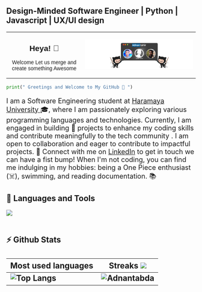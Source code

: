 <p align="center">
  <strong><h2>Design-Minded Software Engineer | Python | Javascript | UX/UI design  </h2></strong>
</p>

<table style="width: 100%;">
<style>
  @font-face {
    font-family: 'Exo-DomiBold';
    src: url('Exo-DomiBold.otf') format('opentype');
  }
</style>

<tr> 
  <td style="font-family: 'Exo-DomiBold', sans-serif; width: 40%">
    <h2 align='center'>Heya! 👋</h2>
    <p align="center">
      Welcome Let us merge and create something Awesome
    </p>
  </td>
  <td style="text-align: center; width= 60%">
    <img src="header-Image.png" alt="Alt Text" style="max-width: 100%;">
  </td>
</tr>
</table>






```python
print(" Greetings and Welcome to My GitHub 👋 ") 
``` 
<p style="font-size: 18px"align="left">  I am a Software Engineering student at <a href="https://www.haramaya.edu.et/">Haramaya University <a>🎓, where I am passionately exploring various programming languages and technologies. Currently, I am engaged in building 🌱 projects to enhance my coding skills and contribute meaningfully to the tech community . I am open to collaboration and eager to contribute to impactful projects. 🔗 Connect with me on <a href="https://www.linkedin.com/in/adnantabda/">LinkedIn</a> to get in touch we can have a fist bump! When I'm not coding, you can find me indulging in my hobbies: being a One Piece enthusiast (☠️), swimming, and reading documentation. 📚</p>


<h2>🧰 Languages and Tools</h2>
 
  <img src="https://skillicons.dev/icons?i=js,py,css,html,sass,git,webpack,figma,mysql,bootstrap,github,vscode,pycharm,npm" /> 
  
  <!-- <img src="https://skillicons.dev/icons?i=figma,mysql,bootstrap,github,vscode,pycharm,npm" /> -->
<br />
<br />
 
<h2>⚡ Github Stats<h2>

| Most used languages                                                                                                                                                   | Streaks <img src="https://media4.giphy.com/media/MIGbtLZoVjbl0bYbAd/giphy.gif?cid=ecf05e472t2h0i8d7dcjaoau9iqtchhr899hxmpxzzgc7lyw&rid=giphy.gif" width="30">                                                                                       |
| --------------------------------------------------------------------------------------------------------------------------------------------------------------------- | --------------------------------------------------------------------------------------------- |
| ![Top Langs](https://github-readme-stats.vercel.app/api/top-langs/?username=adnantabda&show_icons=true&theme=dark&hide_title=true) | ![Adnantabda](https://github-readme-streak-stats.herokuapp.com/?user=adnantabda&theme=dark) |


<br>
